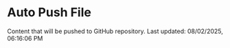 # Auto Push File

Content that will be pushed to GitHub repository.
Last updated: 08/02/2025, 06:16:06 PM